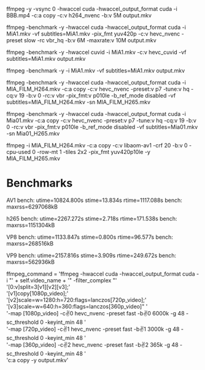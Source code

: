 ffmpeg -y -vsync 0 -hwaccel cuda -hwaccel_output_format cuda -i BBB.mp4 -c:a copy -c:v h264_nvenc -b:v 5M output.mkv

ffmpeg -benchmark -y -hwaccel cuda -hwaccel_output_format cuda -i MiA1.mkv -vf subtitles=MiA1.mkv -pix_fmt yuv420p -c:v hevc_nvenc -preset slow -rc vbr_hq -b:v 6M -maxrate:v 10M output.mkv

ffmpeg -benchmark -y -hwaccel cuvid -i MiA1.mkv -c:v hevc_cuvid -vf subtitles=MiA1.mkv output.mkv

ffmpeg -benchmark -y -i MiA1.mkv -vf subtitles=MiA1.mkv output.mkv

ffmpeg -benchmark -y -hwaccel cuda -hwaccel_output_format cuda -i MIA_FILM_H264.mkv -c:a copy -c:v hevc_nvenc -preset:v p7 -tune:v hq -cq:v 19 -b:v 0 -rc:v vbr -pix_fmt:v p010le -b_ref_mode disabled -vf subtitles=MIA_FILM_H264.mkv -sn MIA_FILM_H265.mkv

ffmpeg -benchmark -y -hwaccel cuda -hwaccel_output_format cuda -i Mia01.mkv -c:a copy -c:v hevc_nvenc -preset:v p7 -tune:v hq -cq:v 19 -b:v 0 -rc:v vbr -pix_fmt:v p010le -b_ref_mode disabled -vf subtitles=Mia01.mkv -sn Mia01_H265.mkv

ffmpeg -i MIA_FILM_H264.mkv -c:a copy -c:v libaom-av1 -crf 20 -b:v 0 -cpu-used 0 -row-mt 1 -tiles 2x2 -pix_fmt yuv420p10le -y MIA_FILM_H265.mkv


# Benchmarks
AV1
bench: utime=10824.800s stime=13.834s rtime=1117.088s
bench: maxrss=6297068kB

h265
bench: utime=2267.272s stime=2.718s rtime=171.538s
bench: maxrss=1151304kB

VP8
bench: utime=1133.847s stime=0.800s rtime=96.577s
bench: maxrss=268516kB

VP9
bench: utime=2157.816s stime=3.909s rtime=249.672s
bench: maxrss=562936kB



ffmpeg_command = 'ffmpeg -hwaccel cuda -hwaccel_output_format cuda -i "' + self.video_name + '" -filter_complex "' \
'[0:v]split=3[v1][v2][v3];' \
'[v1]copy[1080p_video];' \
'[v2]scale=w=1280:h=720:flags=lanczos[720p_video];' \
'[v3]scale=w=640:h=360:flags=lanczos[360p_video]" ' \
'-map [1080p_video] -c:v:0 hevc_nvenc -preset fast -b:v:0 6000k -g 48 -sc_threshold 0 -keyint_min 48 ' \
'-map [720p_video] -c:v:1 hevc_nvenc -preset fast -b:v:1 3000k -g 48 -sc_threshold 0 -keyint_min 48 ' \
'-map [360p_video] -c:v:2 hevc_nvenc -preset fast -b:v:2 365k -g 48 -sc_threshold 0 -keyint_min 48 ' \
'c:a copy -y output.mkv'

